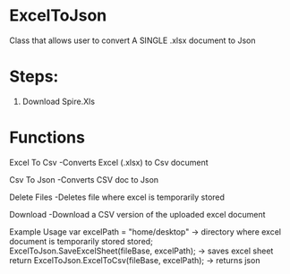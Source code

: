 # ExcelToJson
Class that allows user to convert A SINGLE .xlsx document to Json

# Steps:
1) Download Spire.Xls

# Functions
Excel To Csv
-Converts Excel (.xlsx) to Csv document

Csv To Json
-Converts CSV doc to Json

Delete Files
-Deletes file where excel is temporarily stored

Download
-Download a CSV version of the uploaded excel document

Example Usage
var excelPath = "home/desktop" -> directory where excel document is temporarily stored stored;
                ExcelToJson.SaveExcelSheet(fileBase, excelPath); -> saves excel sheet
                return ExcelToJson.ExcelToCsv(fileBase, excelPath); -> returns json
